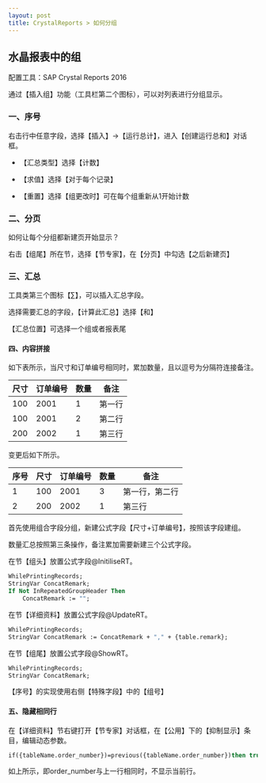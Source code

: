 ```yaml
---
layout: post
title: CrystalReports > 如何分组
---
```


## 水晶报表中的组

配置工具：SAP Crystal Reports 2016

通过【插入组】功能（工具栏第二个图标），可以对列表进行分组显示。

### 一、序号

右击行中任意字段，选择【插入】->【运行总计】，进入【创建运行总和】对话框。

- 【汇总类型】选择【计数】

- 【求值】选择【对于每个记录】

- 【重置】选择【组更改时】可在每个组重新从1开始计数

### 二、分页

如何让每个分组都新建页开始显示？

右击【组尾】所在节，选择【节专家】，在【分页】中勾选【之后新建页】

### 三、汇总

工具类第三个图标【∑】，可以插入汇总字段。

选择需要汇总的字段，【计算此汇总】选择【和】

【汇总位置】可选择一个组或者报表尾

#### 四、内容拼接

如下表所示，当尺寸和订单编号相同时，累加数量，且以逗号为分隔符连接备注。

| 尺寸 | 订单编号 | 数量 | 备注   |
| ---- | -------- | ---- | ------ |
| 100  | 2001     | 1    | 第一行 |
| 100  | 2001     | 2    | 第二行 |
| 200  | 2002     | 1    | 第三行 |

变更后如下所示。

| 序号 | 尺寸 | 订单编号 | 数量 | 备注           |
| ---- | ---- | -------- | ---- | -------------- |
| 1    | 100  | 2001     | 3    | 第一行，第二行 |
| 2    | 200  | 2002     | 1    | 第三行         |

首先使用组合字段分组，新建公式字段【尺寸+订单编号】，按照该字段建组。

数量汇总按照第三条操作，备注累加需要新建三个公式字段。

在节【组头】放置公式字段@InitiliseRT。

```vb
WhilePrintingRecords;
StringVar ConcatRemark;
If Not InRepeatedGroupHeader Then
    ConcatRemark := "";
```

在节【详细资料】放置公式字段@UpdateRT。

```vb
WhilePrintingRecords;
StringVar ConcatRemark := ConcatRemark + "," + {table.remark};
```

在节【组尾】放置公式字段@ShowRT。

```vb
WhilePrintingRecords;
StringVar ConcatRemark;
```

【序号】的实现使用右侧【特殊字段】中的【组号】

#### 五、隐藏相同行

在【详细资料】节右键打开【节专家】对话框，在【公用】下的【抑制显示】条目，编辑动态参数。

```vb
if({tableName.order_number})=previous({tableName.order_number})then true
```

如上所示，即order_number与上一行相同时，不显示当前行。

